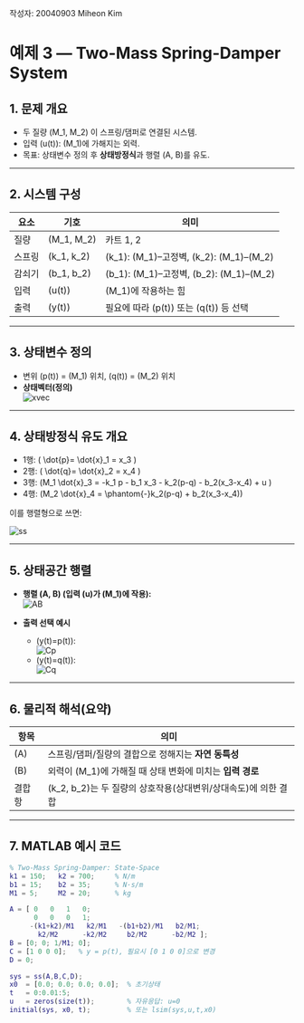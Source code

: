 작성자: 20040903 Miheon Kim

# 예제 3 — Two-Mass Spring-Damper System

## 1. 문제 개요
- 두 질량 \(M_1, M_2\) 이 스프링/댐퍼로 연결된 시스템.
- 입력 \(u(t)\): \(M_1\)에 가해지는 외력.
- 목표: 상태변수 정의 후 **상태방정식**과 행렬 \(A, B\)를 유도.

---

## 2. 시스템 구성
| 요소 | 기호 | 의미 |
|---|---|---|
| 질량 | \(M_1, M_2\) | 카트 1, 2 |
| 스프링 | \(k_1, k_2\) | \(k_1\): \(M_1\)–고정벽, \(k_2\): \(M_1\)–\(M_2\) |
| 감쇠기 | \(b_1, b_2\) | \(b_1\): \(M_1\)–고정벽, \(b_2\): \(M_1\)–\(M_2\) |
| 입력 | \(u(t)\) | \(M_1\)에 작용하는 힘 |
| 출력 | \(y(t)\) | 필요에 따라 \(p(t)\) 또는 \(q(t)\) 등 선택 |

---

## 3. 상태변수 정의
- 변위 \(p(t)\) = \(M_1\) 위치, \(q(t)\) = \(M_2\) 위치
- **상태벡터(정의)**  
  ![xvec](https://latex.codecogs.com/svg.image?x(t)%3D%5Cbegin%7Bbmatrix%7Dp(t)%5C%5Cq(t)%5C%5C%5Cdot%7Bp%7D(t)%5C%5C%5Cdot%7Bq%7D(t)%5Cend%7Bbmatrix%7D)

---

## 4. 상태방정식 유도 개요
- 1행: \( \dot{p}= \dot{x}_1 = x_3 \)
- 2행: \( \dot{q}= \dot{x}_2 = x_4 \)
- 3행: \(M_1 \dot{x}_3 = -k_1 p - b_1 x_3 - k_2(p-q) - b_2(x_3-x_4) + u \)
- 4행: \(M_2 \dot{x}_4 = \phantom{-}k_2(p-q) + b_2(x_3-x_4)\)

이를 행렬형으로 쓰면:

![ss](https://latex.codecogs.com/svg.image?%5Cdot%7Bx%7D(t)%3DAx(t)%2BBu(t))

---

## 5. 상태공간 행렬
- **행렬 \(A, B\) (입력 \(u\)가 \(M_1\)에 작용):**  
  ![AB](https://latex.codecogs.com/svg.image?A%3D%5Cbegin%7Bbmatrix%7D0%260%261%260%5C%5C0%260%260%261%5C%5C-%5Cfrac%7Bk_1%2Bk_2%7D%7BM_1%7D%26%5Cfrac%7Bk_2%7D%7BM_1%7D%26-%5Cfrac%7Bb_1%2Bb_2%7D%7BM_1%7D%26%5Cfrac%7Bb_2%7D%7BM_1%7D%5C%5C%5Cfrac%7Bk_2%7D%7BM_2%7D%26-%5Cfrac%7Bk_2%7D%7BM_2%7D%26%5Cfrac%7Bb_2%7D%7BM_2%7D%26-%5Cfrac%7Bb_2%7D%7BM_2%7D%5Cend%7Bbmatrix%7D%2C%5Cquad%20B%3D%5Cbegin%7Bbmatrix%7D0%5C%5C0%5C%5C%5Cfrac%7B1%7D%7BM_1%7D%5C%5C0%5Cend%7Bbmatrix%7D)

- **출력 선택 예시**
  - \(y(t)=p(t)\):  
    ![Cp](https://latex.codecogs.com/svg.image?C%3D%5Cbegin%7Bbmatrix%7D1%260%260%260%5Cend%7Bbmatrix%7D%2C%20D%3D%5Cbegin%7Bbmatrix%7D0%5Cend%7Bbmatrix%7D)
  - \(y(t)=q(t)\):  
    ![Cq](https://latex.codecogs.com/svg.image?C%3D%5Cbegin%7Bbmatrix%7D0%261%260%260%5Cend%7Bbmatrix%7D%2C%20D%3D%5Cbegin%7Bbmatrix%7D0%5Cend%7Bbmatrix%7D)

---

## 6. 물리적 해석(요약)
| 항목 | 의미 |
|---|---|
| \(A\) | 스프링/댐퍼/질량의 결합으로 정해지는 **자연 동특성** |
| \(B\) | 외력이 \(M_1\)에 가해질 때 상태 변화에 미치는 **입력 경로** |
| 결합항 | \(k_2, b_2\)는 두 질량의 상호작용(상대변위/상대속도)에 의한 결합 |

---

## 7. MATLAB 예시 코드
```matlab
% Two-Mass Spring-Damper: State-Space
k1 = 150;   k2 = 700;     % N/m
b1 = 15;    b2 = 35;      % N·s/m
M1 = 5;     M2 = 20;      % kg

A = [ 0   0   1   0;
      0   0   0   1;
     -(k1+k2)/M1   k2/M1   -(b1+b2)/M1   b2/M1;
       k2/M2      -k2/M2     b2/M2      -b2/M2 ];
B = [0; 0; 1/M1; 0];
C = [1 0 0 0];   % y = p(t), 필요시 [0 1 0 0]으로 변경
D = 0;

sys = ss(A,B,C,D);
x0  = [0.0; 0.0; 0.0; 0.0];  % 초기상태
t   = 0:0.01:5;
u   = zeros(size(t));        % 자유응답: u=0
initial(sys, x0, t);         % 또는 lsim(sys,u,t,x0)
